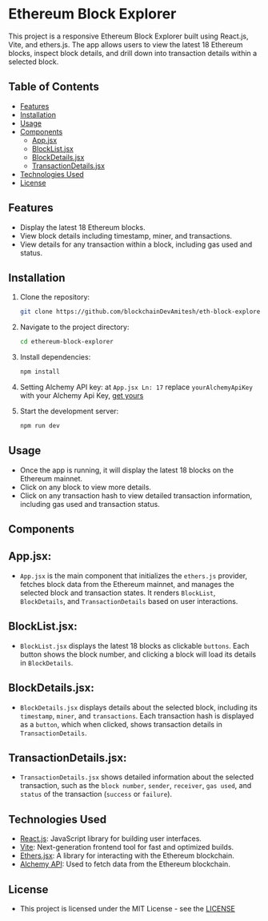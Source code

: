 # Ethereum Block Explorer

This project is a responsive Ethereum Block Explorer built using React.js, Vite, and ethers.js. The app allows users to view the latest 18 Ethereum blocks, inspect block details, and drill down into transaction details within a selected block.

## Table of Contents
- [Features](#features)
- [Installation](#installation)
- [Usage](#usage)
- [Components](#components)
  - [App.jsx](#appjsx)
  - [BlockList.jsx](#blocklistjsx)
  - [BlockDetails.jsx](#blockdetailsjsx)
  - [TransactionDetails.jsx](#transactiondetailsjsx)
- [Technologies Used](#technologies-used)
- [License](#license)

## Features
- Display the latest 18 Ethereum blocks.
- View block details including timestamp, miner, and transactions.
- View details for any transaction within a block, including gas used and status.

## Installation

1. Clone the repository:
   ```bash
   git clone https://github.com/blockchainDevAmitesh/eth-block-explorer.git

2. Navigate to the project directory:
    ```bash
    cd ethereum-block-explorer

3. Install dependencies:
    ```bash
    npm install

4. Setting Alchemy API key:
    at `App.jsx Ln: 17` replace `yourAlchemyApiKey` with your Alchemy Api Key, [get yours](https://dashboard.alchemy.com/)

5. Start the development server:
    ```bash
    npm run dev

## Usage
- Once the app is running, it will display the latest 18 blocks on the Ethereum mainnet.
- Click on any block to view more details.
- Click on any transaction hash to view detailed transaction information, including gas used and transaction status.

## Components
## App.jsx:
- `App.jsx` is the main component that initializes the `ethers.js` provider, fetches block data from the Ethereum mainnet, and manages the selected block and transaction states. It renders `BlockList`, `BlockDetails`, and `TransactionDetails` based on user interactions.
  
## BlockList.jsx:
- `BlockList.jsx` displays the latest 18 blocks as clickable `buttons`. Each button shows the block number, and clicking a block will load its details in `BlockDetails`.
  
## BlockDetails.jsx:
- `BlockDetails.jsx` displays details about the selected block, including its `timestamp`, `miner`, and `transactions`. Each transaction hash is displayed as a `button`, which when clicked, shows transaction details in `TransactionDetails`.
  
## TransactionDetails.jsx:
- `TransactionDetails.jsx` shows detailed information about the selected transaction, such as the `block number`, `sender`, `receiver`, `gas used`, and `status` of the transaction (`success` or `failure`).

## Technologies Used
- [React.js](https://react.dev/learn): JavaScript library for building user interfaces.
- [Vite](https://vitejs.dev/): Next-generation frontend tool for fast and optimized builds.
- [Ethers.jsx](https://docs.ethers.org/v5/): A library for interacting with the Ethereum blockchain.
- [Alchemy API](https://dashboard.alchemy.com/): Used to fetch data from the Ethereum blockchain.

## License
- This project is licensed under the MIT License - see the [LICENSE](https://github.com/blockchainDevAmitesh/eth-block-explorer/blob/main/LICENSE)
